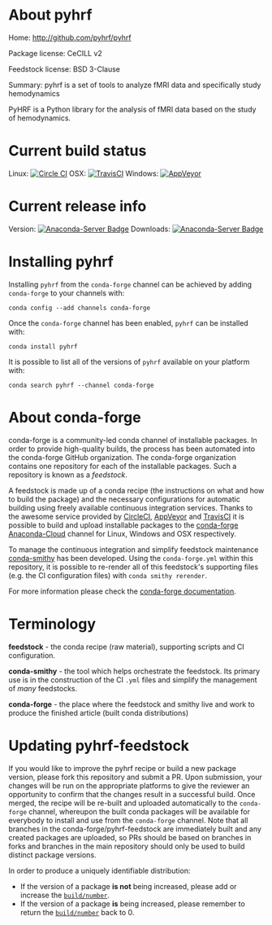 About pyhrf
===========

Home: http://github.com/pyhrf/pyhrf

Package license: CeCILL v2

Feedstock license: BSD 3-Clause

Summary: pyhrf is a set of tools to analyze fMRI data and specifically study hemodynamics

PyHRF is a Python library for the analysis of fMRI data based on the study of hemodynamics.


Current build status
====================

Linux: [![Circle CI](https://circleci.com/gh/conda-forge/pyhrf-feedstock.svg?style=shield)](https://circleci.com/gh/conda-forge/pyhrf-feedstock)
OSX: [![TravisCI](https://travis-ci.org/conda-forge/pyhrf-feedstock.svg?branch=master)](https://travis-ci.org/conda-forge/pyhrf-feedstock)
Windows: [![AppVeyor](https://ci.appveyor.com/api/projects/status/github/conda-forge/pyhrf-feedstock?svg=True)](https://ci.appveyor.com/project/conda-forge/pyhrf-feedstock/branch/master)

Current release info
====================
Version: [![Anaconda-Server Badge](https://anaconda.org/conda-forge/pyhrf/badges/version.svg)](https://anaconda.org/conda-forge/pyhrf)
Downloads: [![Anaconda-Server Badge](https://anaconda.org/conda-forge/pyhrf/badges/downloads.svg)](https://anaconda.org/conda-forge/pyhrf)

Installing pyhrf
================

Installing `pyhrf` from the `conda-forge` channel can be achieved by adding `conda-forge` to your channels with:

```
conda config --add channels conda-forge
```

Once the `conda-forge` channel has been enabled, `pyhrf` can be installed with:

```
conda install pyhrf
```

It is possible to list all of the versions of `pyhrf` available on your platform with:

```
conda search pyhrf --channel conda-forge
```


About conda-forge
=================

conda-forge is a community-led conda channel of installable packages.
In order to provide high-quality builds, the process has been automated into the
conda-forge GitHub organization. The conda-forge organization contains one repository
for each of the installable packages. Such a repository is known as a *feedstock*.

A feedstock is made up of a conda recipe (the instructions on what and how to build
the package) and the necessary configurations for automatic building using freely
available continuous integration services. Thanks to the awesome service provided by
[CircleCI](https://circleci.com/), [AppVeyor](http://www.appveyor.com/)
and [TravisCI](https://travis-ci.org/) it is possible to build and upload installable
packages to the [conda-forge](https://anaconda.org/conda-forge)
[Anaconda-Cloud](http://docs.anaconda.org/) channel for Linux, Windows and OSX respectively.

To manage the continuous integration and simplify feedstock maintenance
[conda-smithy](http://github.com/conda-forge/conda-smithy) has been developed.
Using the ``conda-forge.yml`` within this repository, it is possible to re-render all of
this feedstock's supporting files (e.g. the CI configuration files) with ``conda smithy rerender``.

For more information please check the [conda-forge documentation](https://conda-forge.org/docs/).

Terminology
===========

**feedstock** - the conda recipe (raw material), supporting scripts and CI configuration.

**conda-smithy** - the tool which helps orchestrate the feedstock.
                   Its primary use is in the construction of the CI ``.yml`` files
                   and simplify the management of *many* feedstocks.

**conda-forge** - the place where the feedstock and smithy live and work to
                  produce the finished article (built conda distributions)


Updating pyhrf-feedstock
========================

If you would like to improve the pyhrf recipe or build a new
package version, please fork this repository and submit a PR. Upon submission,
your changes will be run on the appropriate platforms to give the reviewer an
opportunity to confirm that the changes result in a successful build. Once
merged, the recipe will be re-built and uploaded automatically to the
`conda-forge` channel, whereupon the built conda packages will be available for
everybody to install and use from the `conda-forge` channel.
Note that all branches in the conda-forge/pyhrf-feedstock are
immediately built and any created packages are uploaded, so PRs should be based
on branches in forks and branches in the main repository should only be used to
build distinct package versions.

In order to produce a uniquely identifiable distribution:
 * If the version of a package **is not** being increased, please add or increase
   the [``build/number``](http://conda.pydata.org/docs/building/meta-yaml.html#build-number-and-string).
 * If the version of a package **is** being increased, please remember to return
   the [``build/number``](http://conda.pydata.org/docs/building/meta-yaml.html#build-number-and-string)
   back to 0.